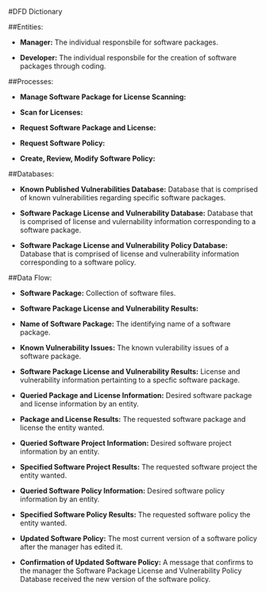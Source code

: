 
#DFD Dictionary

 
##Entities: 

+ **Manager:**  The individual responsbile for software packages. 

+ **Developer:**  The individual responsbile for the creation of software packages through coding. 

##Processes: 

+ **Manage Software Package for License Scanning:**  

+ **Scan for Licenses:** 

+ **Request Software Package and License:**

+ **Request Software Policy:**

+ **Create, Review, Modify Software Policy:**

##Databases:

+ **Known Published Vulnerabilities Database:**  Database that is comprised of known vulnerabilities regarding specific software packages. 

+ **Software Package License and Vulnerability Database:**  Database that is comprised of license and vulernability information corresponding to a software package. 

+ **Software Package License and Vulnerability Policy Database:**  Database that is comprised of license and vulnerability information corresponding to a software policy. 


##Data Flow: 

+ **Software Package:**  Collection of software files. 

+ **Software Package License and Vulnerability Results:**

+ **Name of Software Package:**  The identifying name of a software package. 

+ **Known Vulnerability Issues:**  The known vulerability issues of a software package. 

+ **Software Package License and Vulnerability Results:**  License and vulnerability information pertainting to a specfic software package. 

+ **Queried Package and License Information:**  Desired software package and license information by an entity. 

+ **Package and License Results:**  The requested software package and license the entity wanted. 

+ **Queried Software Project Information:**  Desired software project information by an entity. 

+ **Specified Software Project Results:**  The requested software project the entity wanted. 

+ **Queried Software Policy Information:**  Desired software policy information by an entity. 

+ **Specified Software Policy Results:**  The requested software policy the entity wanted. 

+ **Updated Software Policy:**  The most current version of a software policy after the manager has edited it. 

+ **Confirmation of Updated Software Policy:**  A message that confirms to the manager the Software Package License and Vulnerability Policy Database received the new version of the software policy. 


  
